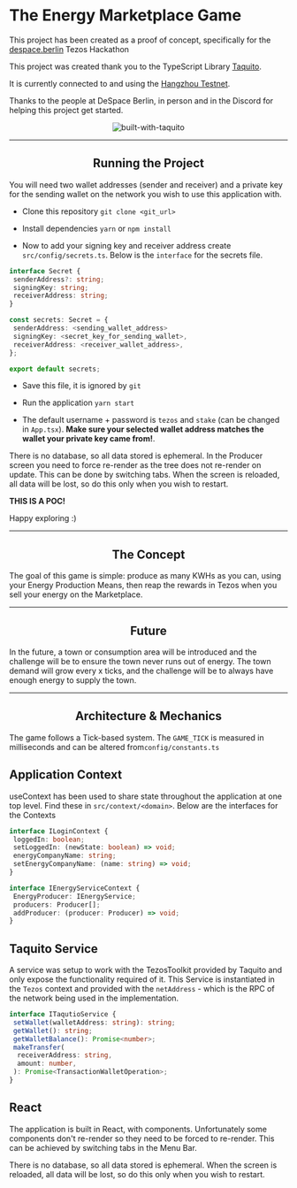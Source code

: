 # The Energy Marketplace Game

This project has been created as a proof of concept, specifically for the [despace.berlin](https://www.despace.berlin/) Tezos Hackathon

This project was created thank you to the TypeScript Library [Taquito](https://tezostaquito.io/docs/quick_start).

It is currently connected to and using the [Hangzhou Testnet](https://hangzhounet.tzkt.io/).

Thanks to the people at DeSpace Berlin, in person and in the Discord for helping this project get started.

<p align="center">
 <img
 width={80}
 src="https://i.imgur.com/PjYgK7e.png"
 alt="built-with-taquito"
 />
 </p>

---

<h2 align="center">Running the Project</h2>

You will need two wallet addresses (sender and receiver) and a private key for the sending wallet on the network you wish to use this application with.

- Clone this repository `git clone <git_url>`

- Install dependencies `yarn` or `npm install`

- Now to add your signing key and receiver address create `src/config/secrets.ts`. Below is the `interface` for the secrets file.

```typescript
interface Secret {
 senderAddress?: string;
 signingKey: string;
 receiverAddress: string;
}

const secrets: Secret = {
 senderAddress: <sending_wallet_address>
 signingKey: <secret_key_for_sending_wallet>,
 receiverAddress: <receiver_wallet_address>,
};

export default secrets;

```

- Save this file, it is ignored by `git`

- Run the application `yarn start`

- The default username + password is `tezos` and `stake` (can be changed in `App.tsx`). **Make sure your selected wallet address matches the wallet your private key came from!**.

There is no database, so all data stored is ephemeral. In the Producer screen you need to force re-render as the tree does not re-render on update. This can be done by switching tabs. When the screen is reloaded, all data will be lost, so do this only when you wish to restart.

**THIS IS A POC!**

Happy exploring :)

---

<h2 align="center">The Concept</h2>

The goal of this game is simple: produce as many KWHs as you can, using your Energy Production Means, then reap the rewards in Tezos when you sell your energy on the Marketplace.

---

<h2 align="center">Future</h2>

In the future, a town or consumption area will be introduced and the challenge will be to ensure the town never runs out of energy. The town demand will grow every x ticks, and the challenge will be to always have enough energy to supply the town.

---

<h2 align="center">Architecture & Mechanics</h2>

The game follows a Tick-based system. The `GAME_TICK` is measured in milliseconds and can be altered from`config/constants.ts`

## Application Context

useContext has been used to share state throughout the application at one top level. Find these in `src/context/<domain>`. Below are the interfaces for the Contexts

```typescript
interface ILoginContext {
 loggedIn: boolean;
 setLoggedIn: (newState: boolean) => void;
 energyCompanyName: string;
 setEnergyCompanyName: (name: string) => void;
}
```

```typescript
interface IEnergyServiceContext {
 EnergyProducer: IEnergyService;
 producers: Producer[];
 addProducer: (producer: Producer) => void;
}
```

## Taquito Service

A service was setup to work with the TezosToolkit provided by Taquito and only expose the functionality required of it. This Service is instantiated in the `Tezos` context and provided with the `netAddress` - which is the RPC of the network being used in the implementation.

```typescript
interface ITaqutioService {
 setWallet(walletAddress: string): string;
 getWallet(): string;
 getWalletBalance(): Promise<number>;
 makeTransfer(
  receiverAddress: string,
  amount: number,
 ): Promise<TransactionWalletOperation>;
}
```

## React

The application is built in React, with components. Unfortunately some components don't re-render so they need to be forced to re-render. This can be achieved by switching tabs in the Menu Bar.

There is no database, so all data stored is ephemeral. When the screen is reloaded, all data will be lost, so do this only when you wish to restart.
